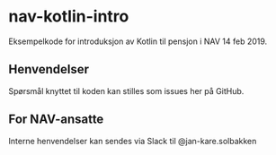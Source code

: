 # nav-kotlin-intro

Eksempelkode for introduksjon av Kotlin til pensjon i NAV 14 feb 2019.

## Henvendelser

Spørsmål knyttet til koden kan stilles som issues her på GitHub.

## For NAV-ansatte

Interne henvendelser kan sendes via Slack til @jan-kare.solbakken

